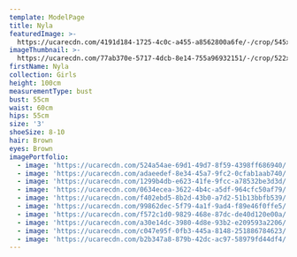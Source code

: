```yaml
---
template: ModelPage
title: Nyla
featuredImage: >-
  https://ucarecdn.com/4191d184-1725-4c0c-a455-a8562800a6fe/-/crop/545x248/0,0/-/preview/
imageThumbnail: >-
  https://ucarecdn.com/77ab370e-5717-4dcb-8e14-755a96932151/-/crop/522x614/294,142/-/preview/
firstName: Nyla
collection: Girls
height: 100cm
measurementType: bust
bust: 55cm
waist: 60cm
hips: 55cm
size: '3'
shoeSize: 8-10
hair: Brown
eyes: Brown
imagePortfolio:
  - image: 'https://ucarecdn.com/524a54ae-69d1-49d7-8f59-4398ff686940/'
  - image: 'https://ucarecdn.com/adaeedef-8e34-45a7-9fc2-0cfab1aab740/'
  - image: 'https://ucarecdn.com/1299b4db-e623-41fe-9fcc-a78532be3d3d/'
  - image: 'https://ucarecdn.com/0634ecea-3622-4b4c-a5df-964cfc50af79/'
  - image: 'https://ucarecdn.com/f402ebd5-8b2d-43b0-a7d2-51b13bbfb539/'
  - image: 'https://ucarecdn.com/99862dec-5f79-4a1f-9ad4-f89e46f0ffe5/'
  - image: 'https://ucarecdn.com/f572c1d0-9829-468e-87dc-de40d120e00a/'
  - image: 'https://ucarecdn.com/a30e14dc-3980-4d8e-93b2-e209593a2206/'
  - image: 'https://ucarecdn.com/c047e95f-0fb3-445a-8148-251886784623/'
  - image: 'https://ucarecdn.com/b2b347a8-879b-42dc-ac97-58979fd44df4/'
---
```


